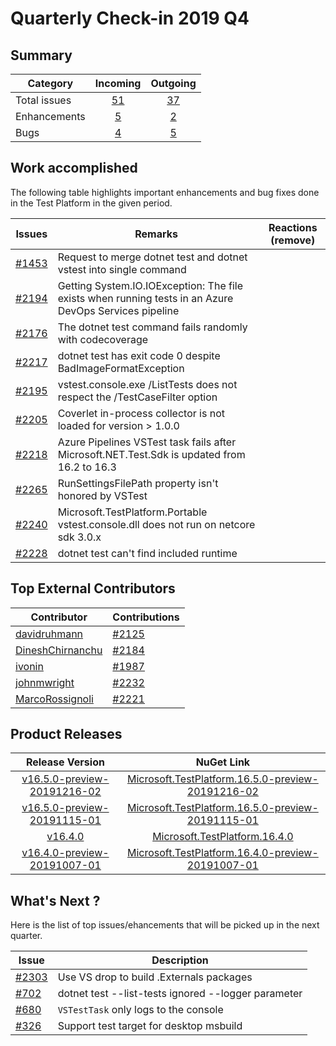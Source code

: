 # Quarterly Check-in 2019 Q4

## Summary

|Category| Incoming | Outgoing |
| --- | :---: |  :---: |
| Total issues | [51](https://github.com/microsoft/vstest/issues?utf8=%E2%9C%93&q=is%3Aissue+created%3A2019-10-01..2019-12-31) | [37](https://github.com/Microsoft/vstest/issues?page=1&q=is%3Aissue+closed%3A2019-10-01..2019-12-31&utf8=%E2%9C%93) |
| Enhancements | [5](https://github.com/Microsoft/vstest/issues?utf8=%E2%9C%93&q=is%3Aissue+created%3A2019-10-01..2019-12-31+label%3Aenhancement) | [2](https://github.com/Microsoft/vstest/issues?utf8=%E2%9C%93&q=is%3Aissue+closed%3A2019-10-01..2019-12-31+label%3Aenhancement) |
| Bugs | [4](https://github.com/Microsoft/vstest/issues?utf8=✓&q=is%3Aissue+created%3A2019-10-01..2019-12-31+label%3Abug) | [5](https://github.com/Microsoft/vstest/issues?utf8=%E2%9C%93&q=is%3Aissue+closed%3A2019-10-01..2019-12-31+label%3Abug) |

## Work accomplished

The following table highlights important enhancements and bug fixes done in the Test Platform in the given period.


| Issues | Remarks  | Reactions (remove) |
| --- | -- | -- |
| [#1453](https://github.com/microsoft/vstest/issues/1453) | Request to merge dotnet test and dotnet vstest into single command |
 | [#2194](https://github.com/microsoft/vstest/issues/2194) | Getting System.IO.IOException: The file exists when running tests in an Azure DevOps Services pipeline |
 | [#2176](https://github.com/microsoft/vstest/issues/2176) | The dotnet test command fails randomly with codecoverage |
 | [#2217](https://github.com/microsoft/vstest/issues/2217) | dotnet test has exit code 0 despite BadImageFormatException |
 | [#2195](https://github.com/microsoft/vstest/issues/2195) | vstest.console.exe /ListTests does not respect the /TestCaseFilter option |
 | [#2205](https://github.com/microsoft/vstest/issues/2205) | Coverlet in-process collector is not loaded for version > 1.0.0 |
 | [#2218](https://github.com/microsoft/vstest/issues/2218) | Azure Pipelines VSTest task fails after Microsoft.NET.Test.Sdk is updated from 16.2 to 16.3 |
 | [#2265](https://github.com/microsoft/vstest/issues/2265) | RunSettingsFilePath property isn't honored by VSTest |
 | [#2240](https://github.com/microsoft/vstest/issues/2240) | Microsoft.TestPlatform.Portable vstest.console.dll does not run on netcore sdk 3.0.x |
 | [#2228](https://github.com/microsoft/vstest/issues/2228) | dotnet test can't find included runtime |


## Top External Contributors

| Contributor | Contributions |
| --- | -- |
| [davidruhmann](https://github.com/davidruhmann) | [#2125](https://github.com/microsoft/vstest/pull/2125) |
 | [DineshChirnanchu](https://github.com/DineshChirnanchu) | [#2184](https://github.com/microsoft/vstest/pull/2184) |
 | [ivonin](https://github.com/ivonin) | [#1987](https://github.com/microsoft/vstest/pull/1987) |
 | [johnmwright](https://github.com/johnmwright) | [#2232](https://github.com/microsoft/vstest/pull/2232) |
 | [MarcoRossignoli](https://github.com/MarcoRossignoli) | [#2221](https://github.com/microsoft/vstest/pull/2221) |



## Product Releases

| Release Version | NuGet Link  |
| :---:   | :-: |
| [v16.5.0-preview-20191216-02](https://github.com/microsoft/vstest/releases/tag/v16.5.0-preview-20191216-02) | [Microsoft.TestPlatform.16.5.0-preview-20191216-02](https://www.nuget.org/packages/Microsoft.TestPlatform/16.5.0-preview-20191216-02) |
 | [v16.5.0-preview-20191115-01](https://github.com/microsoft/vstest/releases/tag/v16.5.0-preview-20191115-01) | [Microsoft.TestPlatform.16.5.0-preview-20191115-01](https://www.nuget.org/packages/Microsoft.TestPlatform/16.5.0-preview-20191115-01) |
 | [v16.4.0](https://github.com/microsoft/vstest/releases/tag/v16.4.0) | [Microsoft.TestPlatform.16.4.0](https://www.nuget.org/packages/Microsoft.TestPlatform/16.4.0) |
 | [v16.4.0-preview-20191007-01](https://github.com/microsoft/vstest/releases/tag/v16.4.0-preview-20191007-01) | [Microsoft.TestPlatform.16.4.0-preview-20191007-01](https://www.nuget.org/packages/Microsoft.TestPlatform/16.4.0-preview-20191007-01) |


## What's Next ?
Here is the list of top issues/ehancements that will be picked up in the next quarter.

| Issue | Description  |
| ---- | ---- |
| [#2303](https://github.com/microsoft/vstest/issues/2303) | Use VS drop to build .Externals packages |
 | [#702](https://github.com/microsoft/vstest/issues/702) | dotnet test --list-tests ignored --logger parameter |
 | [#680](https://github.com/microsoft/vstest/issues/680) | `VSTestTask` only logs to the console |
 | [#326](https://github.com/microsoft/vstest/issues/326) | Support test target for desktop msbuild |
 
